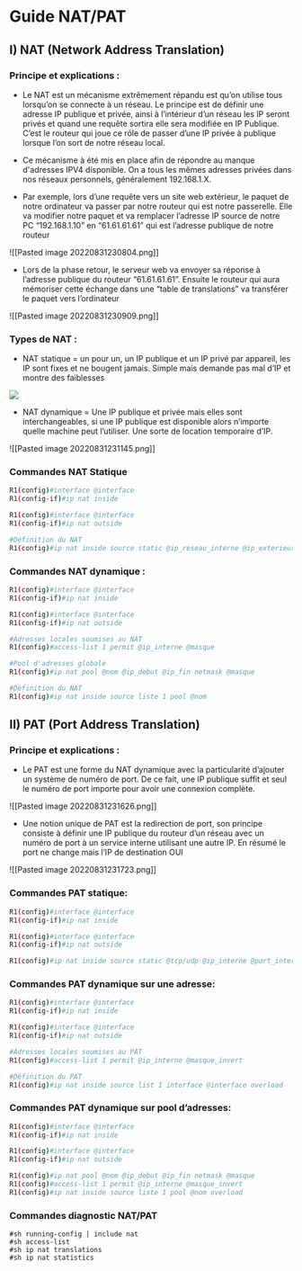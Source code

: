 # Guide NAT/PAT

## I) NAT (Network Address Translation)

### Principe et explications :

* Le NAT est un mécanisme extrêmement répandu est qu’on utilise tous lorsqu’on se connecte à un réseau. Le principe est de définir une adresse IP publique et privée, ainsi à l’intérieur d’un réseau les IP seront privés et quand une requête sortira elle sera modifiée en IP Publique. C’est le routeur qui joue ce rôle de passer d’une IP privée à publique lorsque l’on sort de notre réseau local.

* Ce mécanisme à été mis en place afin de répondre au manque d'adresses IPV4 disponible. On a tous les mêmes adresses privées dans nos réseaux personnels, généralement 192.168.1.X.

* Par exemple, lors d’une requête vers un site web extérieur, le paquet de notre ordinateur va passer par notre routeur qui est notre passerelle. Elle va modifier notre paquet et va remplacer l’adresse IP source de notre PC “192.168.1.10” en “61.61.61.61” qui est l’adresse publique de notre routeur

![[Pasted image 20220831230804.png]]

* Lors de la phase retour, le serveur web va envoyer sa réponse à l’adresse publique du routeur “61.61.61.61”. Ensuite le routeur qui aura mémoriser cette échange dans une “table de translations” va transférer le paquet vers l’ordinateur

![[Pasted image 20220831230909.png]]
### Types de NAT :

-   NAT statique = un pour un, un IP publique et un IP privé par appareil, les IP sont fixes et ne bougent jamais. Simple mais demande pas mal d’IP et montre des faiblesses

![](https://lh4.googleusercontent.com/TRPjh4fHzl-V07ahtsLsFAS133_FRRayAQmVsnbT0-S_eUBhGuUVP8TNdCjfYLVvuC6eoRefqXI8B8cn9NfV_CUwsOcR0YLlamNj4tY2HCNGxNNUV3eAEGqmfPxl5xYxGmzSOIQ-2zZf2kQIiAtsZVrQZ1anCIAzEZFaClXqllaKw9heQAOJSG5x-Q)

-   NAT dynamique = Une IP publique et privée mais elles sont interchangeables, si une IP publique est disponible alors n’importe quelle machine peut l’utiliser. Une sorte de location temporaire d’IP.

![[Pasted image 20220831231145.png]]

### Commandes NAT Statique

```bash
R1(config)#interface @interface  
R1(config-if)#ip nat inside

R1(config)#interface @interface  
R1(config-if)#ip nat outside

#Définition du NAT
R1(config)#ip nat inside source static @ip_reseau_interne @ip_exterieur
```

### Commandes NAT dynamique :

```bash
R1(config)#interface @interface  
R1(config-if)#ip nat inside

R1(config)#interface @interface  
R1(config-if)#ip nat outside

#Adresses locales soumises au NAT
R1(config)#access-list 1 permit @ip_interne @masque  

#Pool d'adresses globale
R1(config)#ip nat pool @nom @ip_debut @ip_fin netmask @masque  

#Définition du NAT
R1(config)#ip nat inside source liste 1 pool @nom
```


## II) PAT (Port Address Translation)

### Principe et explications :
* Le PAT est une forme du NAT dynamique avec la particularité d’ajouter un système de numéro de port. De ce fait, une IP publique suffit et seul le numéro de port importe pour avoir une connexion complète.

![[Pasted image 20220831231626.png]]

* Une notion unique de PAT est la redirection de port, son principe consiste à définir une IP publique du routeur d’un réseau avec un numéro de port à un service interne utilisant une autre IP. En résumé le port ne change mais l’IP de destination OUI

![[Pasted image 20220831231723.png]]

### Commandes PAT statique:

```bash
R1(config)#interface @interface  
R1(config-if)#ip nat inside

R1(config)#interface @interface  
R1(config-if)#ip nat outside

R1(config)#ip nat inside source static @tcp/udp @ip_interne @port_interne @ip_externe @port_externe 
```

### Commandes PAT dynamique sur une adresse:

```bash
R1(config)#interface @interface  
R1(config-if)#ip nat inside

R1(config)#interface @interface  
R1(config-if)#ip nat outside

#Adresses locales soumises au PAT
R1(config)#access-list 1 permit @ip_interne @masque_invert

#Définition du PAT
R1(config)#ip nat inside source list 1 interface @interface overload
```

### Commandes PAT dynamique sur pool d’adresses:

```bash
R1(config)#interface @interface  
R1(config-if)#ip nat inside

R1(config)#interface @interface  
R1(config-if)#ip nat outside

R1(config)#ip nat pool @nom @ip_debut @ip_fin netmask @masque
R1(config)#access-list 1 permit @ip_interne @masque_invert
R1(config)#ip nat inside source liste 1 pool @nom overload
```

### Commandes diagnostic NAT/PAT
```
#sh running-config | include nat
#sh access-list
#sh ip nat translations
#sh ip nat statistics
```